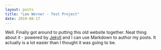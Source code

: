 ```yaml
---
layout: posts
title: "Lee Werner - Test Project"
date: 2019-08-17
---
```


Well. Finally got around to putting this old website together. Neat thing about it - powered 
by [Jekyll](http://jekyllrb.com) and I can use Markdown to author my posts. It actually is a 
lot easier than I thought it was going to be.
